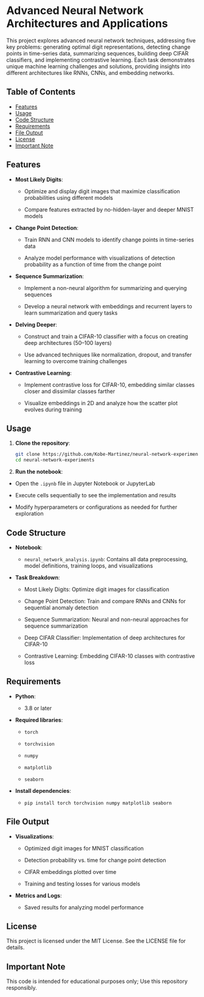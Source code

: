 # Advanced Neural Network Architectures and Applications

This project explores advanced neural network techniques, addressing five key problems: generating optimal digit representations, detecting change points in time-series data, summarizing sequences, building deep CIFAR classifiers, and implementing contrastive learning. Each task demonstrates unique machine learning challenges and solutions, providing insights into different architectures like RNNs, CNNs, and embedding networks.


## Table of Contents

- [Features](#features)
- [Usage](#usage)
- [Code Structure](#code-structure)
- [Requirements](#requirements)
- [File Output](#file-output)
- [License](#license)
- [Important Note](#important-note)


## Features

- **Most Likely Digits**:
  
  - Optimize and display digit images that maximize classification probabilities using different models
    
  - Compare features extracted by no-hidden-layer and deeper MNIST models
    
- **Change Point Detection**:
  
  - Train RNN and CNN models to identify change points in time-series data

  - Analyze model performance with visualizations of detection probability as a function of time from the change point
    
- **Sequence Summarization**:

  - Implement a non-neural algorithm for summarizing and querying sequences
    
  - Develop a neural network with embeddings and recurrent layers to learn summarization and query tasks
    
- **Delving Deeper**:

  - Construct and train a CIFAR-10 classifier with a focus on creating deep architectures (50–100 layers)
    
  - Use advanced techniques like normalization, dropout, and transfer learning to overcome training challenges

- **Contrastive Learning**: 

  - Implement contrastive loss for CIFAR-10, embedding similar classes closer and dissimilar classes farther

   - Visualize embeddings in 2D and analyze how the scatter plot evolves during training
  

## Usage


1. **Clone the repository**:

   ```bash
   git clone https://github.com/Kobe-Martinez/neural-network-experiments.git
   cd neural-network-experiments

2. **Run the notebook**:

  - Open the `.ipynb` file in Jupyter Notebook or JupyterLab

  - Execute cells sequentially to see the implementation and results

  - Modify hyperparameters or configurations as needed for further exploration
    

## Code Structure

- **Notebook**: 

  - `neural_network_analysis.ipynb`: Contains all data preprocessing, model definitions, training loops, and visualizations

- **Task Breakdown**:

  - Most Likely Digits: Optimize digit images for classification

  - Change Point Detection: Train and compare RNNs and CNNs for sequential anomaly detection

  - Sequence Summarization: Neural and non-neural approaches for sequence summarization

  - Deep CIFAR Classifier: Implementation of deep architectures for CIFAR-10

  - Contrastive Learning: Embedding CIFAR-10 classes with contrastive loss

## Requirements

- **Python**: 
  - 3.8 or later

- **Required libraries**:

  - `torch`

  - `torchvision`

  - `numpy`

  - `matplotlib`

  - `seaborn`

- **Install dependencies**:

  - `pip install torch torchvision numpy matplotlib seaborn`
 

## File Output

- **Visualizations**:
  
  - Optimized digit images for MNIST classification
    
  - Detection probability vs. time for change point detection
    
  - CIFAR embeddings plotted over time
    
  - Training and testing losses for various models
    
- **Metrics and Logs**:
  
  - Saved results for analyzing model performance
 

## License

This project is licensed under the MIT License. See the LICENSE file for details.


## Important Note

This code is intended for educational purposes only; Use this repository responsibly.

